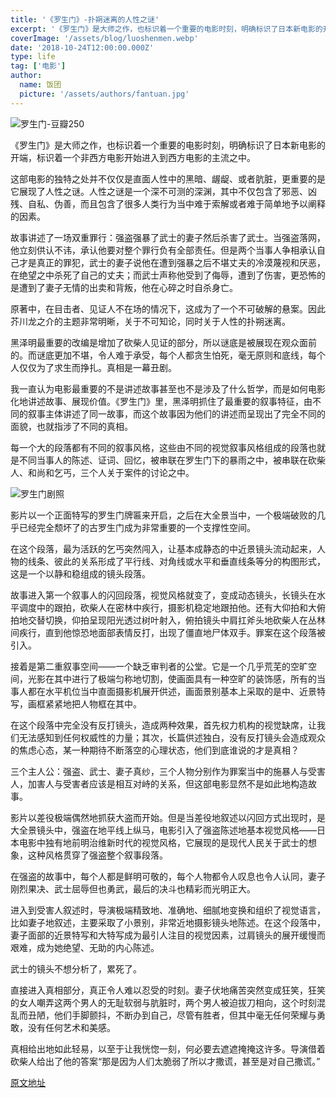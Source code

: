 ```yaml
---
title: '《罗生门》-扑朔迷离的人性之谜'
excerpt: '《罗生门》是大师之作，也标识着一个重要的电影时刻，明确标识了日本新电影的开端，标识着一个非西方电影开始进入到西方电影的主流之中。'
coverImage: '/assets/blog/luoshenmen.webp'
date: '2018-10-24T12:00:00.000Z'
type: life
tag: ['电影']
author:
  name: 饭团
  picture: '/assets/authors/fantuan.jpg'
---
```


![罗生门-豆瓣250](/assets/blog/douban250-luoshenmen.webp)

《罗生门》是大师之作，也标识着一个重要的电影时刻，明确标识了日本新电影的开端，标识着一个非西方电影开始进入到西方电影的主流之中。


这部电影的独特之处并不仅仅是直面人性中的黑暗、龌龊、或者肮脏，更重要的是它展现了人性之谜。人性之谜是一个深不可测的深渊，其中不仅包含了邪恶、凶残、自私、伪善，而且包含了很多人类行为当中难于索解或者难于简单地予以阐释的因素。

故事讲述了一场双重罪行：强盗强暴了武士的妻子然后杀害了武士。当强盗落网，他立刻供认不讳，承认他要对整个罪行负有全部责任。但是两个当事人争相承认自己才是真正的罪犯，武士的妻子说他在遭到强暴之后不堪丈夫的冷漠蔑视和厌恶，在绝望之中杀死了自己的丈夫；而武士声称他受到了侮辱，遭到了伤害，更恐怖的是遭到了妻子无情的出卖和背叛，他在心碎之时自杀身亡。

原著中，在目击者、见证人不在场的情况下，这成为了一个不可破解的悬案。因此芥川龙之介的主题非常明晰，关于不可知论，同时关于人性的扑朔迷离。

黑泽明最重要的改编是增加了砍柴人见证的部分，所以谜底是被展现在观众面前的。而谜底更加不堪，令人难于承受，每个人都贪生怕死，毫无原则和底线，每个人仅仅为了求生而挣扎。真相是一幕丑剧。

我一直认为电影最重要的不是讲述故事甚至也不是涉及了什么哲学，而是如何电影化地讲述故事、展现价值。《罗生门》里，黑泽明抓住了最重要的叙事特征，由不同的叙事主体讲述了同一故事，而这个故事因为他们的讲述而呈现出了完全不同的面貌，也就指涉了不同的真相。

每一个大的段落都有不同的叙事风格，这些由不同的视觉叙事风格组成的段落也就是不同当事人的陈述、证词、回忆，被串联在罗生门下的暴雨之中，被串联在砍柴人、和尚和乞丐，三个人关于案件的讨论之中。

![罗生门剧照](/assets/blog/luoshenmen.webp)


影片以一个正面特写的罗生门牌匾来开启，之后在大全景当中，一个极端破败的几乎已经完全颓坏了的古罗生门成为非常重要的一个支撑性空间。

在这个段落，最为活跃的乞丐突然闯入，让基本成静态的中近景镜头流动起来，人物的线条、彼此的关系形成了平行线、对角线或水平和垂直线条等分的构图形式，这是一个以静和稳组成的镜头段落。

故事进入第一个叙事人的闪回段落，视觉风格就变了，变成动态镜头，长镜头在水平调度中的跟拍，砍柴人在密林中疾行，摄影机稳定地跟拍他。还有大仰拍和大俯拍地交替切换，仰拍呈现阳光透过树叶射入，俯拍镜头中肩扛斧头地砍柴人在丛林间疾行，直到他惊恐地面部表情反打，出现了僵直地尸体双手。罪案在这个段落被引入。



接着是第二重叙事空间——一个缺乏审判者的公堂。它是一个几乎荒芜的空旷空间，光影在其中进行了极端匀称地切割，使画面具有一种空旷的装饰感，所有的当事人都在水平机位当中直面摄影机展开供述，画面景别基本上采取的是中、近景特写，画框紧紧地把人物框在其中。

在这个段落中完全没有反打镜头，造成两种效果，首先权力机构的视觉缺席，让我们无法感知到任何权威性的力量；其次，长篇供述独白，没有反打镜头会造成观众的焦虑心态，某一种期待不断落空的心理状态，他们到底谁说的才是真相？

三个主人公：强盗、武士、妻子真纱，三个人物分别作为罪案当中的施暴人与受害人，加害人与受害者应该是相互对峙的关系，但这部电影显然不是如此地构造故事。



影片以差役极端偶然地抓获大盗而开始。但是当差役地叙述以闪回方式出现时，是大全景镜头中，强盗在地平线上纵马，电影引入了强盗陈述地基本视觉风格——日本电影中独有地前明治维新时代的视觉风格，它展现的是现代人民关于武士的想象，这种风格贯穿了强盗整个叙事段落。

在强盗的故事中，每个人都是鲜明可敬的，每个人物都令人叹息也令人认同，妻子刚烈果决、武士屈辱但也勇武，最后的决斗也精彩而光明正大。

进入到受害人叙述时，导演极端精致地、准确地、细腻地变换和组织了视觉语言，比如妻子地叙述，主要采取了小景别，非常近地摄影镜头地陈述。在这个段落中，妻子面部的近景特写和大特写成为最引人注目的视觉因素，过肩镜头的展开缓慢而艰难，成为她绝望、无助的内心陈述。



武士的镜头不想分析了，累死了。

直接进入真相部分，真正令人难以忍受的时刻。妻子伏地痛苦突然变成狂笑，狂笑的女人嘲弄这两个男人的无耻软弱与肮脏时，两个男人被迫拔刀相向，这个时刻混乱而丑陋，他们手脚颤抖，不断办到自己，尽管有胜者，但其中毫无任何荣耀与勇敢，没有任何艺术和美感。

真相给出地如此轻易，以至于让我恍惚一刻，何必要去遮遮掩掩这许多。导演借着砍柴人给出了他的答案“那是因为人们太脆弱了所以才撒谎，甚至是对自己撒谎。”

[原文地址](https://mp.weixin.qq.com/s/zL0fIZVXNv78ZalLYEmaTA)
